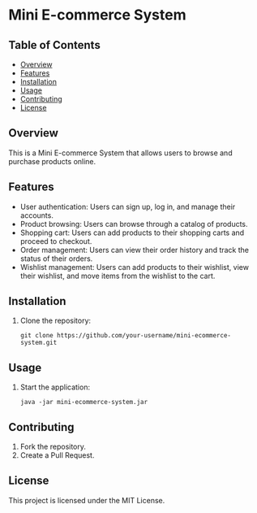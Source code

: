 # Mini E-commerce System

## Table of Contents

- [Overview](#overview)
- [Features](#features)
- [Installation](#installation)
- [Usage](#usage)
- [Contributing](#contributing)
- [License](#license)

## Overview

This is a Mini E-commerce System that allows users to browse and purchase products online.

## Features

- User authentication: Users can sign up, log in, and manage their accounts.
- Product browsing: Users can browse through a catalog of products.
- Shopping cart: Users can add products to their shopping carts and proceed to checkout.
- Order management: Users can view their order history and track the status of their orders.
- Wishlist management: Users can add products to their wishlist, view their wishlist, and move items from the wishlist to the cart.

## Installation

1. Clone the repository:
   ```shell
   git clone https://github.com/your-username/mini-ecommerce-system.git
   ```

## Usage

1. Start the application:
   ```shell
   java -jar mini-ecommerce-system.jar
   ```

## Contributing

1. Fork the repository.
2. Create a Pull Request.

## License

This project is licensed under the MIT License.